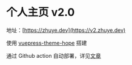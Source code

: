 # 个人主页 v2.0

地址：[https://zhuye.dev](https://v2.zhuye.dev)

使用 [vuepress-theme-hope](https://github.com/vuepress-theme-hope/vuepress-theme-hope) 搭建

通过 Github action 自动部署，详见[文章](https://zhuye.dev/blogs/2021-11-30-auto-deploy-using-github-actions.html)